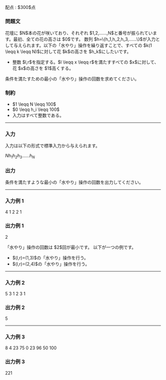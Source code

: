 
<div>

<span>

<span>

<p>
配点 : $300$点
</p>

<div>

<section>

### **問題文**

<p>
花壇に $N$本の花が咲いており、それぞれ $1,2,......,N$と番号が振られています。最初、全ての花の高さは $0$です。
数列 $h=\{h_1,h_2,h_3,......\}$が入力として与えられます。以下の「水やり」操作を繰り返すことで、すべての $k(1 \leqq  k \leqq N)$に対して花 $k$の高さを $h_k$にしたいです。
</p>

<ul>

<li>
整数 $l,r$を指定する。$l \leqq x \leqq r$を満たすすべての $x$に対して、花 $x$の高さを $1$高くする。
</li>

</ul>

<p>
条件を満たすための最小の「水やり」操作の回数を求めてください。
</p>

</section>

</div>

<div>

<section>

### **制約**

<ul>

<li>
$1 \leqq N  \leqq 100$
</li>

<li>
$0 \leqq h_i \leqq 100$
</li>

<li>
入力はすべて整数である。
</li>

</ul>

</section>

</div>

---

<div>

<div>

<section>

### **入力**

<p>
入力は以下の形式で標準入力から与えられます。
</p>

<div>

$N$$h_1$$h_2$$h_3$$......$$h_N$
</div>

</section>

</div>

<div>

<section>

### **出力**

<p>
条件を満たすような最小の「水やり」操作の回数を出力してください。
</p>

</section>

</div>

</div>

---

<div>

<section>

### **入力例 1**

<div>

4
1 2 2 1

</div>

</section>

</div>

<div>

<section>

### **出力例 1**

<div>

2

</div>

<p>
「水やり」操作の回数は $2$回が最小です。
以下が一つの例です。
</p>

<ul>

<li>
$(l,r)=(1,3)$の「水やり」操作を行う。
</li>

<li>
$(l,r)=(2,4)$の「水やり」操作を行う。
</li>

</ul>

</section>

</div>

---

<div>

<section>

### **入力例 2**

<div>

5
3 1 2 3 1

</div>

</section>

</div>

<div>

<section>

### **出力例 2**

<div>

5

</div>

</section>

</div>

---

<div>

<section>

### **入力例 3**

<div>

8
4 23 75 0 23 96 50 100

</div>

</section>

</div>

<div>

<section>

### **出力例 3**

<div>

221

</div>

</section>

</div>

</span>

</span>

</div>
